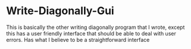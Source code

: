 # Write-Diagonally-Gui
This is basically the other writing diagonally program that I wrote, except this has a user friendly interface that should be able to deal with user errors. Has what I believe to be a straightforward interface
